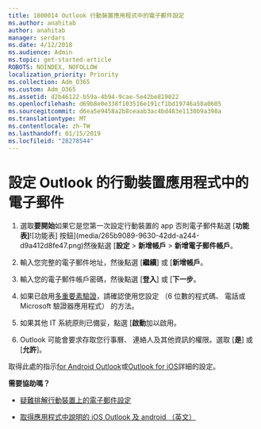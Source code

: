 ```yaml
---
title: 1800014 Outlook 行動裝置應用程式中的電子郵件設定
ms.author: anahitab
author: anahitab
manager: serdars
ms.date: 4/12/2018
ms.audience: Admin
ms.topic: get-started-article
ROBOTS: NOINDEX, NOFOLLOW
localization_priority: Priority
ms.collection: Adm_O365
ms.custom: Adm_O365
ms.assetid: d2b46122-b59a-4b94-9cae-5e42be819022
ms.openlocfilehash: d69b8e0e338f103516e191cf1bd19746a58a0605
ms.sourcegitcommit: d6ea5e9458a2b8ceaab3ac4bd483e1130b9a398a
ms.translationtype: MT
ms.contentlocale: zh-TW
ms.lasthandoff: 01/15/2019
ms.locfileid: "28278544"
---
```

# <a name="set-up-email-in-the-outlook-mobile-app"></a>設定 Outlook 的行動裝置應用程式中的電子郵件

1. 選取**要開始**如果它是您第一次設定行動裝置的 app 否則電子郵件點選 [**功能表]**![功能表] 按鈕](media/265b9089-9630-42dd-a244-d9a412d8fe47.png)然後點選 [**設定** \> **新增帳戶** \> **新增電子郵件帳戶**。 
    
2. 輸入您完整的電子郵件地址，然後點選 [**繼續**] 或 [**新增帳戶**。
    
3. 輸入您的電子郵件帳戶密碼，然後點選 [**登入**] 或 [**下一步**。 
    
4. 如果已啟用[多重要素驗證](https://support.office.com/article/8f0454b2-f51a-4d9c-bcde-2c48e41621c6.aspx)，請確認使用您設定 （6 位數的程式碼、 電話或 Microsoft 驗證器應用程式） 的方法。 
    
5. 如果其他 IT 系統原則已備妥，點選 [**啟動**加以啟用。 
    
6. Outlook 可能會要求存取您行事曆、 連絡人及其他資訊的權限。選取 [**是**] 或 [**允許**]。 
    
取得此處的指示[for Android Outlook](https://support.office.com/article/886db551-8dfa-4fd5-b835-f8e532091872.aspx)或[Outlook for iOS](https://support.office.com/article/b2de2161-cc1d-49ef-9ef9-81acd1c8e234.aspx)詳細的設定。 
  
 **需要協助嗎？**
  
- [疑難排解行動裝置上的電子郵件設定](https://support.office.com/article/a264ef01-9c88-48fb-9285-7017e4f31f02.aspx)
    
- [取得應用程式中說明的 iOS Outlook 及 android （英文）](https://support.office.com/article/218a22d1-9fa5-4889-b689-de1c63493243.aspx#ID0EAABAAA=Contact_Support)
    

